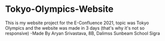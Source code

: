 # Tokyo-Olympics-Website
This is my website project for the E-Confluence 2021, topic was Tokyo Olympics and the website was made in 3 days (that's why it's not so responsive)
-Made By Aryan Srivastava, 8B, Dalimss Sunbeam School Sigra
